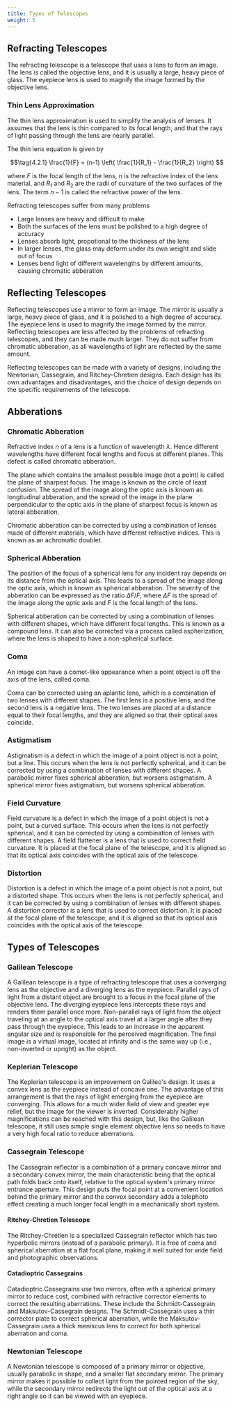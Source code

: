 ```yaml
---
title: Types of Telescopes
weight: 5
---
```


## Refracting Telescopes

The refracting telescope is a telescope that uses a lens to form an image. The lens is called the objective lens, and it is usually a large, heavy piece of glass. The eyepiece lens is used to magnify the image formed by the objective lens.

### Thin Lens Approximation

The thin lens approximation is used to simplify the analysis of lenses. It assumes that the lens is thin compared to its focal length, and that the rays of light passing through the lens are nearly parallel.

The thin lens equation is given by

$$\tag{4.2.1} \frac{1}{F} = (n-1) \left( \frac{1}{R_1} - \frac{1}{R_2} \right) $$

where $F$ is the focal length of the lens, $n$ is the refractive index of the lens material, and $R_1$ and $R_2$ are the radii of curvature of the two surfaces of the lens. The term $n - 1$ is called the refractive power of the lens.

Refracting telescopes suffer from many problems

- Large lenses are heavy and difficult to make
- Both the surfaces of the lens must be polished to a high degree of accuracy
- Lenses absorb light, propotional to the thickness of the lens
- In larger lenses, the glass may deform under its own weight and slide out of focus
- Lenses bend light of different wavelengths by different amounts, causing chromatic abberation

## Reflecting Telescopes

Reflecting telescopes use a mirror to form an image. The mirror is usually a large, heavy piece of glass, and it is polished to a high degree of accuracy. The eyepiece lens is used to magnify the image formed by the mirror.
Reflecting telescopes are less affected by the problems of refracting telescopes, and they can be made much larger. They do not suffer from chromatic abberation, as all wavelengths of light are reflected by the same amount.

Reflecting telescopes can be made with a variety of designs, including the Newtonian, Cassegrain, and Ritchey-Chretien designs. Each design has its own advantages and disadvantages, and the choice of design depends on the specific requirements of the telescope.

## Abberations

### Chromatic Abberation

Refractive index $n$ of a lens is a function of wavelength $\lambda$. Hence different wavelengths have different focal lengths and focus at different planes. This defect is called chromatic abberation.

The plane which contains the smallest possible image (not a point) is called the plane of sharpest focus. The image is known as the circle of least confusion. The spread of the image along the optic axis is known as longitudinal abberation, and the spread of the image in the plane perpendicular to the optic axis in the plane of sharpest focus is known as lateral abberation.

Chromatic abberation can be corrected by using a combination of lenses made of different materials, which have different refractive indices. This is known as an achromatic doublet.

### Spherical Abberation

The position of the focus of a spherical lens for any incident ray depends on its distance from the optical axis. This leads to a spread of the image along the optic axis, which is known as spherical abberation. The severity of the abberation can be expressed as the ratio $\Delta F / F$, where $\Delta F$ is the spread of the image along the optic axis and $F$ is the focal length of the lens.

Spherical abberation can be corrected by using a combination of lenses with different shapes, which have different focal lengths. This is known as a compound lens. It can also be corrected via a process called aspherization, where the lens is shaped to have a non-spherical surface.

### Coma

An image can have a comet-like appearance when a point object is off the axis of the lens, called coma.

Coma can be corrected using an aplantic lens, which is a combination of two lenses with different shapes. The first lens is a positive lens, and the second lens is a negative lens. The two lenses are placed at a distance equal to their focal lengths, and they are aligned so that their optical axes coincide.

### Astigmatism

Astigmatism is a defect in which the image of a point object is not a point, but a line. This occurs when the lens is not perfectly spherical, and it can be corrected by using a combination of lenses with different shapes.
A parabolic mirror fixes spherical abberation, but worsens astigmatism. A spherical mirror fixes astigmatism, but worsens spherical abberation.

### Field Curvature

Field curvature is a defect in which the image of a point object is not a point, but a curved surface. This occurs when the lens is not perfectly spherical, and it can be corrected by using a combination of lenses with different shapes.
A field flattener is a lens that is used to correct field curvature. It is placed at the focal plane of the telescope, and it is aligned so that its optical axis coincides with the optical axis of the telescope.

### Distortion

Distortion is a defect in which the image of a point object is not a point, but a distorted shape. This occurs when the lens is not perfectly spherical, and it can be corrected by using a combination of lenses with different shapes.
A distortion corrector is a lens that is used to correct distortion. It is placed at the focal plane of the telescope, and it is aligned so that its optical axis coincides with the optical axis of the telescope.

## Types of Telescopes

### Galilean Telescope

A Galilean telescope is a type of refracting telescope that uses a converging lens as the objective and a diverging lens as the eyepiece. Parallel rays of light from a distant object are brought to a focus in the focal plane of the objective lens. The diverging eyepiece lens intercepts these rays and renders them parallel once more. Non-parallel rays of light from the object traveling at an angle to the optical axis travel at a larger angle after they pass through the eyepiece. This leads to an increase in the apparent angular size and is responsible for the perceived magnification. The final image is a virtual image, located at infinity and is the same way up (i.e., non-inverted or upright) as the object.

### Keplerian Telescope

The Keplerian telescope is an improvement on Galileo's design. It uses a convex lens as the eyepiece instead of concave one. The advantage of this arrangement is that the rays of light emerging from the eyepiece are converging. This allows for a much wider field of view and greater eye relief, but the image for the viewer is inverted. Considerably higher magnifications can be reached with this design, but, like the Galilean telescope, it still uses simple single element objective lens so needs to have a very high focal ratio to reduce aberrations.

### Cassegrain Telescope

The Cassegrain reflector is a combination of a primary concave mirror and a secondary convex mirror, the main characteristic being that the optical path folds back onto itself, relative to the optical system's primary mirror entrance aperture. This design puts the focal point at a convenient location behind the primary mirror and the convex secondary adds a telephoto effect creating a much longer focal length in a mechanically short system.

#### Ritchey-Chretien Telescope

The Ritchey-Chrétien is a specialized Cassegrain reflector which has two hyperbolic mirrors (instead of a parabolic primary). It is free of coma and spherical aberration at a flat focal plane, making it well suited for wide field and photographic observations.

#### Catadioptric Cassegrains

Catadioptric Cassegrains use two mirrors, often with a spherical primary mirror to reduce cost, combined with refractive corrector elements to correct the resulting aberrations. These include the Schmidt-Cassegrain and Maksutov-Cassegrain designs. The Schmidt-Cassegrain uses a thin corrector plate to correct spherical aberration, while the Maksutov-Cassegrain uses a thick meniscus lens to correct for both spherical aberration and coma.

### Newtonian Telescope

A Newtonian telescope is composed of a primary mirror or objective, usually parabolic in shape, and a smaller flat secondary mirror. The primary mirror makes it possible to collect light from the pointed region of the sky, while the secondary mirror redirects the light out of the optical axis at a right angle so it can be viewed with an eyepiece.

